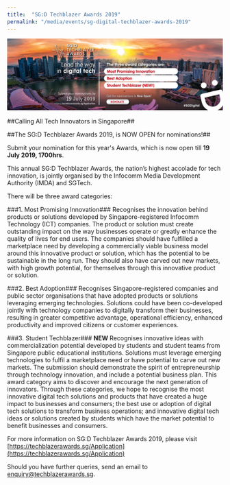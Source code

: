 ```yaml
---
title:  "SG:D Techblazer Awards 2019"
permalink: "/media/events/sg-digital-techblazer-awards-2019"
---
```


![Techblazer Awards 2019](/images/media/events/SG-Techblazer-webpage_1500X500.jpg)

##Calling All Tech Innovators in Singapore##
 
##The SG:D Techblazer Awards 2019, is NOW OPEN for nominations!##
 
Submit your nomination for this year's Awards, which is now open till **19 July 2019, 1700hrs**.
 
This annual SG:D Techblazer Awards, the nation’s highest accolade for tech innovation, is jointly organised by the Infocomm Media Development Authority (IMDA) and SGTech.
 
There will be three award categories:
 
###1. Most Promising Innovation###
Recognises the innovation behind products or solutions developed by Singapore-registered Infocomm Technology (ICT) companies. The product or solution must create outstanding impact on the way businesses operate or greatly enhance the quality of lives for end users. The companies should have fulfilled a marketplace need by developing a commercially viable business model around this innovative product or solution, which has the potential to be sustainable in the long run. They should also have
carved out new markets, with high growth potential, for themselves through this innovative product or solution.
 
###2. Best Adoption###
Recognises Singapore-registered companies and public sector organisations that have adopted products or solutions leveraging emerging technologies. Solutions could have been co-developed jointly with technology companies to digitally transform their businesses, resulting in greater competitive advantage, operational efficiency, enhanced productivity and improved citizens or customer experiences.
 
###3. Student Techblazer### **NEW**
Recognises innovative ideas with commercialization potential developed by students and student teams from Singapore public educational institutions. Solutions must leverage emerging technologies to fulfil a marketplace need or have potential to carve out new markets. The submission should demonstrate the spirit of entrepreneurship through technology innovation, and include a potential business plan. This award category aims to discover and encourage the next generation of innovators. Through these categories, we hope to recognise the most innovative digital tech solutions and products that have created a huge impact to businesses and consumers; the best use or adoption of digital tech solutions to transform business operations; and innovative digital tech ideas or solutions created by students which have the market potential to benefit businesses and consumers.
 
For more information on SG:D Techblazer Awards 2019, please visit [https://techblazerawards.sg/Application](https://techblazerawards.sg/Application)
 
Should you have further queries, send an email to <enquiry@techblazerawards.sg>.

